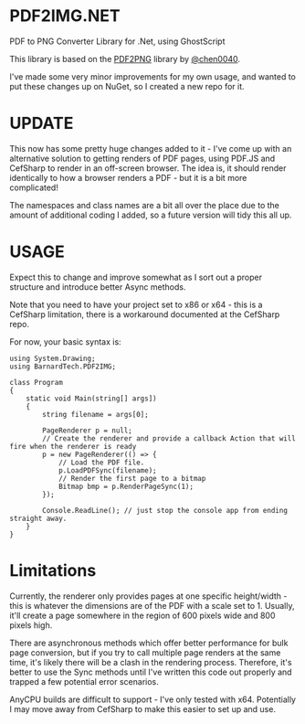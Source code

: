 # PDF2IMG.NET
PDF to PNG Converter Library for .Net, using GhostScript

This library is based on the [PDF2PNG](https://github.com/chen0040/cs-pdf-to-image) library by [@chen0040](https://github.com/chen0040).

I've made some very minor improvements for my own usage, and wanted to put these changes up on NuGet, so I created a new repo for it.

# UPDATE

This now has some pretty huge changes added to it - I've come up with an alternative solution to getting renders of PDF pages, using PDF.JS and CefSharp to render in an off-screen browser. The idea is, it should render identically to how a browser renders a PDF - but it is a bit more complicated!

The namespaces and class names are a bit all over the place due to the amount of additional coding I added, so a future version will tidy this all up.

# USAGE

Expect this to change and improve somewhat as I sort out a proper structure and introduce better Async methods.

Note that you need to have your project set to x86 or x64 - this is a CefSharp limitation, there is a workaround documented at the CefSharp repo.

For now, your basic syntax is:

```
using System.Drawing;
using BarnardTech.PDF2IMG;

class Program
{
	static void Main(string[] args])
	{
		string filename = args[0];

		PageRenderer p = null;
		// Create the renderer and provide a callback Action that will fire when the renderer is ready
		p = new PageRenderer(() => {
			// Load the PDF file.
			p.LoadPDFSync(filename);
			// Render the first page to a bitmap
			Bitmap bmp = p.RenderPageSync(1);
		});

		Console.ReadLine(); // just stop the console app from ending straight away.
	}
}
```

# Limitations

Currently, the renderer only provides pages at one specific height/width - this is whatever the dimensions are of the PDF with a scale set to 1. Usually, it'll create a page somewhere in the region of 600 pixels wide and 800 pixels high.

There are asynchronous methods which offer better performance for bulk page conversion, but if you try to call multiple page renders at the same time, it's likely there will be a clash in the rendering process. Therefore, it's better to use the Sync methods until I've written this code out properly and trapped a few potential error scenarios.

AnyCPU builds are difficult to support - I've only tested with x64. Potentially I may move away from CefSharp to make this easier to set up and use.